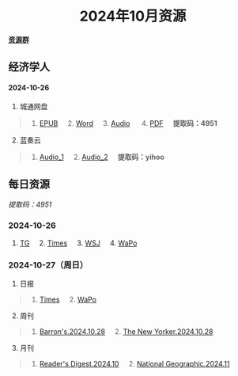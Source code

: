 <div align="center">

# 2024年10月资源

</div>

<div align="left">

[**资源群**](https://qm.qq.com/q/XNwz6qD0IO)

</div>

## 经济学人
#### 2024-10-26

1. 城通网盘
> 1. [EPUB](https://url12.ctfile.com/f/47748612-1418192380-3c9c0d "我不会告诉你提取码是4951")&nbsp;&nbsp;&nbsp;&nbsp; 2. [Word](https://url12.ctfile.com/f/47748612-1418192374-8243e3 "我不会告诉你提取码是4951")&nbsp;&nbsp;&nbsp;&nbsp; 3. [Audio](https://url12.ctfile.com/f/47748612-1418192371-4ae461 "我不会告诉你提取码是4951") &nbsp;&nbsp;&nbsp;&nbsp; 4. [PDF](https://url12.ctfile.com/f/47748612-1418379139-f9cc6d "我不会告诉你提取码是4951")&nbsp;&nbsp;&nbsp;&nbsp; **提取码：4951**<br>
2. 蓝奏云
> 1. [Audio_1](https://yihoo.lanzouo.com/i7eyr2daqzpc)&nbsp;&nbsp;&nbsp;&nbsp; 2. [Audio_2](https://yihoo.lanzouo.com/iRFJF2daqw9i)&nbsp;&nbsp;&nbsp;&nbsp; **提取码：yihoo**<br>

## 每日资源
*提取码：4951*

### 2024-10-26

1. [TG](https://url12.ctfile.com/f/47748612-1418488783-e8a37f)&nbsp;&nbsp;&nbsp;&nbsp; 2. [Times](https://url12.ctfile.com/f/47748612-1418489446-389c0e)&nbsp;&nbsp;&nbsp;&nbsp; 3. [WSJ](https://url12.ctfile.com/f/47748612-1418489521-608134)&nbsp;&nbsp;&nbsp;&nbsp; 4. [WaPo](https://url12.ctfile.com/f/47748612-1418489992-641c14)<br>

### 2024-10-27（周日）

1. 日报
> 1. [Times](https://url12.ctfile.com/f/47748612-1418712031-52bc9f)&nbsp;&nbsp;&nbsp;&nbsp; 2. [WaPo](https://url12.ctfile.com/f/47748612-1418712166-0d953d)<br>
2. 周刊
> 1. [Barron's.2024.10.28](https://url12.ctfile.com/f/47748612-1418712778-731602)&nbsp;&nbsp;&nbsp;&nbsp; 2. [The New Yorker.2024.10.28](https://url12.ctfile.com/f/47748612-1418713006-3adeda)<br>
3. 月刊
> 1. [Reader's Digest.2024.10](https://url12.ctfile.com/f/47748612-1418712961-0d165f)&nbsp;&nbsp;&nbsp;&nbsp; 2. [National Geographic.2024.11](https://url12.ctfile.com/f/47748612-1418712934-6f2e31)<br>
